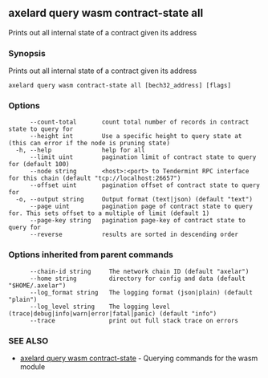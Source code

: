 ## axelard query wasm contract-state all

Prints out all internal state of a contract given its address

### Synopsis

Prints out all internal state of a contract given its address

```
axelard query wasm contract-state all [bech32_address] [flags]
```

### Options

```
      --count-total       count total number of records in contract state to query for
      --height int        Use a specific height to query state at (this can error if the node is pruning state)
  -h, --help              help for all
      --limit uint        pagination limit of contract state to query for (default 100)
      --node string       <host>:<port> to Tendermint RPC interface for this chain (default "tcp://localhost:26657")
      --offset uint       pagination offset of contract state to query for
  -o, --output string     Output format (text|json) (default "text")
      --page uint         pagination page of contract state to query for. This sets offset to a multiple of limit (default 1)
      --page-key string   pagination page-key of contract state to query for
      --reverse           results are sorted in descending order
```

### Options inherited from parent commands

```
      --chain-id string     The network chain ID (default "axelar")
      --home string         directory for config and data (default "$HOME/.axelar")
      --log_format string   The logging format (json|plain) (default "plain")
      --log_level string    The logging level (trace|debug|info|warn|error|fatal|panic) (default "info")
      --trace               print out full stack trace on errors
```

### SEE ALSO

- [axelard query wasm contract-state](axelard_query_wasm_contract-state.md) - Querying commands for the wasm module
